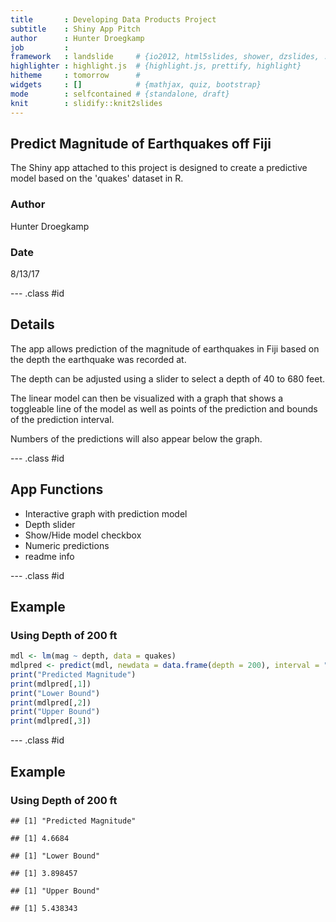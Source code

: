 ```yaml
---
title       : Developing Data Products Project
subtitle    : Shiny App Pitch
author      : Hunter Droegkamp
job         : 
framework   : landslide     # {io2012, html5slides, shower, dzslides, ...}
highlighter : highlight.js  # {highlight.js, prettify, highlight}
hitheme     : tomorrow      # 
widgets     : []            # {mathjax, quiz, bootstrap}
mode        : selfcontained # {standalone, draft}
knit        : slidify::knit2slides
---
```


## Predict Magnitude of Earthquakes off Fiji

The Shiny app attached to this project is designed to create a predictive model based on the 'quakes' dataset in R.

### Author

Hunter Droegkamp

### Date

8/13/17

--- .class #id 

## Details

The app allows prediction of the magnitude of earthquakes in Fiji based on the depth the earthquake was recorded at.

The depth can be adjusted using a slider to select a depth of 40 to 680 feet.

The linear model can then be visualized with a graph that shows a toggleable line of the model as well as points of the prediction and bounds of the prediction interval.

Numbers of the predictions will also appear below the graph.

--- .class #id

## App Functions

* Interactive graph with prediction model
* Depth slider
* Show/Hide model checkbox
* Numeric predictions
* readme info

--- .class #id

## Example
### Using Depth of 200 ft


```r
mdl <- lm(mag ~ depth, data = quakes)
mdlpred <- predict(mdl, newdata = data.frame(depth = 200), interval = "prediction")
print("Predicted Magnitude")
print(mdlpred[,1])
print("Lower Bound")
print(mdlpred[,2])
print("Upper Bound")
print(mdlpred[,3])
```

--- .class #id

## Example
### Using Depth of 200 ft


```
## [1] "Predicted Magnitude"
```

```
## [1] 4.6684
```

```
## [1] "Lower Bound"
```

```
## [1] 3.898457
```

```
## [1] "Upper Bound"
```

```
## [1] 5.438343
```
